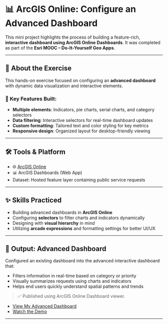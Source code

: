 # 📊 ArcGIS Online: Configure an Advanced Dashboard

This mini project highlights the process of building a feature-rich, **interactive dashboard using ArcGIS Online Dashboards**. It was completed as part of the **Esri MOOC – Do-It-Yourself Geo Apps**.

---

## 📘 About the Exercise

This hands-on exercise focused on configuring an **advanced dashboard** with dynamic data visualization and interactive elements.

### 🧩 Key Features Built:

- **Multiple elements**: Indicators, pie charts, serial charts, and category selectors
- **Data filtering**: Interactive selectors for real-time dashboard updates
- **Custom formatting**: Tailored text and color styling for key metrics
- **Responsive design**: Organized layout for desktop-friendly viewing

---

## 🛠️ Tools & Platform

- 🌐 [ArcGIS Online](https://www.arcgis.com/)
- 📊 ArcGIS Dashboards (Web App)
- Dataset: Hosted feature layer containing public service requests

---

## ✨ Skills Practiced

- Building advanced dashboards in **ArcGIS Online**
- Configuring **selectors** to filter charts and indicators dynamically
- Designing with **visual hierarchy** in mind
- Utilizing **arcade expressions** and formatting settings for better UI/UX

---

## 📱 Output: Advanced Dashboard

Configured an existing dashboard into the advanced interactive dashboard that:
- Filters information in real-time based on category or priority
- Visually summarizes requests using charts and indicators
- Helps end users quickly understand spatial patterns and trends

> ✅ Published using ArcGIS Online Dashboard viewer.

- [View My Advanced Dashboard](https://mooc11.maps.arcgis.com/apps/dashboards/ea3e49fa05f345baac0e3d7a72baab0a)
- [Watch the Demo](https://drive.google.com/file/d/19HIQJPMaxGx4WVddHF0NYysfHdGmEeVg/view?usp=drive_link)

---
